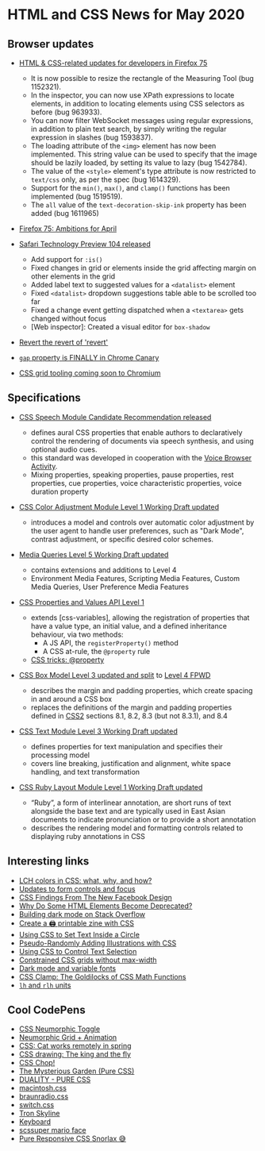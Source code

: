 # HTML and CSS News for May 2020

## Browser updates
 
- [HTML & CSS-related updates for developers in Firefox 75](https://developer.mozilla.org/en-US/docs/Mozilla/Firefox/Releases/75)
    + It is now possible to resize the rectangle of the Measuring Tool (bug 1152321).
    + In the inspector, you can now use XPath expressions to locate elements, in addition to locating elements using CSS selectors as before (bug 963933).
    + You can now filter WebSocket messages using regular expressions, in addition to plain text search, by simply writing the regular expression in slashes (bug 1593837).
    + The loading attribute of the `<img>` element has now been implemented. This string value can be used to specify that the image should be lazily loaded, by setting its value to lazy (bug 1542784).
    + The value of the `<style>` element's type attribute is now restricted to `text/css` only, as per the spec (bug 1614329).
    + Support for the `min()`, `max()`, and `clamp()` functions has been implemented (bug 1519519).
    + The `all` value of the `text-decoration-skip-ink` property has been added (bug 1611965)

- [Firefox 75: Ambitions for April](https://hacks.mozilla.org/2020/04/firefox-75-ambitions-for-april/)

- [Safari Technology Preview 104 released](https://developer.apple.com/safari/technology-preview/release-notes/)
    - Add support for `:is()`
    - Fixed changes in grid or elements inside the grid affecting margin on other elements in the grid
    - Added label text to suggested values for a `<datalist>` element
    - Fixed `<datalist>` dropdown suggestions table able to be scrolled too far
    - Fixed a change event getting dispatched when a `<textarea>` gets changed without focus
    - [Web inspector]: Created a visual editor for `box-shadow`

- [Revert the revert of 'revert'](https://chromium-review.googlesource.com/c/chromium/src/+/2153121)

- [`gap` property is FINALLY in Chrome Canary](https://twitter.com/Una/status/1255275713248350208)

- [CSS grid tooling coming soon to Chromium](https://twitter.com/ChromeDevTools/status/1255481965995851782)

## Specifications

- [CSS Speech Module Candidate Recommendation released](https://www.w3.org/TR/css-speech-1/)
    + defines aural CSS properties that enable authors to declaratively control the rendering of documents via speech synthesis, and using optional audio cues.
    + this standard was developed in cooperation with the [Voice Browser Activity](https://www.w3.org/Voice/).
    + Mixing properties, speaking properties, pause properties, rest properties, cue properties, voice characteristic properties, voice duration property

- [CSS Color Adjustment Module Level 1 Working Draft updated](https://www.w3.org/TR/css-color-adjust-1/)
    + introduces a model and controls over automatic color adjustment by the user agent to handle user preferences, such as "Dark Mode", contrast adjustment, or specific desired color schemes.

- [Media Queries Level 5 Working Draft updated](https://www.w3.org/TR/mediaqueries-5/)
    + contains extensions and additions to Level 4
    + Environment Media Features, Scripting Media Features, Custom Media Queries, User Preference Media Features

- [CSS Properties and Values API Level 1](https://drafts.css-houdini.org/css-properties-values-api-1/#at-property-rule)
    + extends [css-variables], allowing the registration of properties that have a value type, an initial value, and a defined inheritance behaviour, via two methods:
        - A JS API, the `registerProperty()` method
        - A CSS at-rule, the `@property` rule
    + [CSS tricks: @property](https://css-tricks.com/property/)

- [CSS Box Model Level 3 updated and split](https://www.w3.org/TR/css-box-3/) to [Level 4 FPWD](https://drafts.csswg.org/css-box-4/)
    + describes the margin and padding properties, which create spacing in and around a CSS box
    + replaces the definitions of the margin and padding properties defined in [CSS2](https://www.w3.org/TR/CSS2/) sections 8.1, 8.2, 8.3 (but not 8.3.1), and 8.4

- [CSS Text Module Level 3 Working Draft updated](https://www.w3.org/TR/css-text-3/)
    + defines properties for text manipulation and specifies their processing model
    + covers line breaking, justification and alignment, white space handling, and text transformation

- [CSS Ruby Layout Module Level 1 Working Draft updated](https://www.w3.org/TR/css-ruby-1/)
    + “Ruby”, a form of interlinear annotation, are short runs of text alongside the base text and are typically used in East Asian documents to indicate pronunciation or to provide a short annotation
    + describes the rendering model and formatting controls related to displaying ruby annotations in CSS

## Interesting links

- [LCH colors in CSS: what, why, and how?](http://lea.verou.me/2020/04/lch-colors-in-css-what-why-and-how/)
- [Updates to form controls and focus ](https://blog.chromium.org/2020/03/updates-to-form-controls-and-focus.html)
- [CSS Findings From The New Facebook Design](https://ishadeed.com/article/new-facebook-css/)
- [Why Do Some HTML Elements Become Deprecated?](https://css-tricks.com/why-do-some-html-elements-become-deprecated/)
- [Building dark mode on Stack Overflow](https://stackoverflow.blog/2020/03/31/building-dark-mode-on-stack-overflow/)
- [Create a 🖨️ printable zine with CSS](https://dev.to/rowan_m/create-a-printable-zine-with-css-5c0c)
- [Using CSS to Set Text Inside a Circle](https://css-tricks.com/using-css-to-set-text-inside-a-circle/)
- [Pseudo-Randomly Adding Illustrations with CSS](https://meyerweb.com/eric/thoughts/2020/04/15/pseudo-randomly-adding-illustrations-with-css/)
- [Using CSS to Control Text Selection](https://codersblock.com/blog/using-css-to-control-text-selection/)
- [Constrained CSS grids without max-width](https://ethanmarcotte.com/wrote/css-grid-without-max-width/)
- [Dark mode and variable fonts](https://css-tricks.com/dark-mode-and-variable-fonts/)
- [CSS Clamp: The Goldilocks of CSS Math Functions](https://www.stevefenton.co.uk/2020/04/css-clamp-the-goldilocks-of-css-math-functions/)
- [`lh` and `rlh` units ](https://css-tricks.com/lh-and-rlh-units/)

## Cool CodePens

- [CSS Neumorphic Toggle](https://codepen.io/cobra_winfrey/pen/YzXOBEN)
- [Neumorphic Grid + Animation](https://codepen.io/kyleshook/pen/XWbwBYq)
- [CSS: Cat works remotely in spring](https://codepen.io/deren2525/pen/gOpNOYE)
- [CSS drawing: The king and the fly](https://codepen.io/alvaromontoro/pen/dyojLvx)
- [CSS Chop!](https://codepen.io/hexagoncircle/pen/ExjwZZg)
- [The Mysterious Garden (Pure CSS)](https://codepen.io/cybercountess/pen/xxwKRxN)
- [DUALITY - PURE CSS](https://codepen.io/MananTank/pen/zYvYrrd)
- [macintosh.css](https://codepen.io/fossheim/pen/oNjxrZa)
- [braunradio.css](https://codepen.io/fossheim/pen/OJypZve)
- [switch.css](https://codepen.io/fossheim/pen/jObGxQQ)
- [Tron Skyline](https://codepen.io/jordirue/pen/NWGjwzz)
- [Keyboard](https://codepen.io/stephsstar/pen/BaoRJYb)
- [scssuper mario face](https://codepen.io/louflan/pen/BaoJpwX)
- [Pure Responsive CSS Snorlax 😅](https://codepen.io/jh3y/pen/yLYXVJa)
